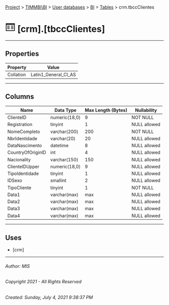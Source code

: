 #### 

[Project](../../../../index.md) > [TIMMBI\\BI](../../../index.md) > [User databases](../../index.md) > [BI](../index.md) > [Tables](Tables.md) > crm.tbccClientes

# ![Tables](../../../../Images/Table32.png) [crm].[tbccClientes]

---

## <a name="#properties"></a>Properties

| Property | Value |
|---|---|
| Collation | Latin1_General_CI_AS |


---

## <a name="#columns"></a>Columns

| Name | Data Type | Max Length (Bytes) | Nullability |
|---|---|---|---|
| ClienteID | numeric(18,0) | 9 | NOT NULL |
| Registration | tinyint | 1 | NULL allowed |
| NomeCompleto | varchar(200) | 200 | NOT NULL |
| NbrIdentidade | varchar(20) | 20 | NULL allowed |
| DataNascimento | datetime | 8 | NULL allowed |
| CountryOfOriginID | int | 4 | NULL allowed |
| Nacionality | varchar(150) | 150 | NULL allowed |
| ClienteIDUpper | numeric(18,0) | 9 | NULL allowed |
| TipoIdentidade | tinyint | 1 | NULL allowed |
| IDSexo | smallint | 2 | NULL allowed |
| TipoCliente | tinyint | 1 | NOT NULL |
| Data1 | varchar(max) | max | NULL allowed |
| Data2 | varchar(max) | max | NULL allowed |
| Data3 | varchar(max) | max | NULL allowed |
| Data4 | varchar(max) | max | NULL allowed |


---

## <a name="#uses"></a>Uses

* [crm]


---

###### Author:  MIS

###### Copyright 2021 - All Rights Reserved

###### Created: Sunday, July 4, 2021 9:38:37 PM

